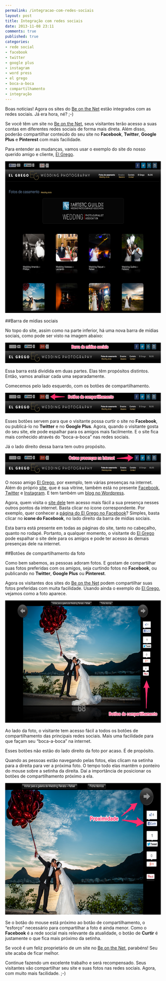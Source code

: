 ```yaml
---
permalink: /integracao-com-redes-sociais
layout: post
title: Integração com redes sociais
date: 2013-11-08 23:11
comments: true
published: true
categories: 
- rede social
- facebook
- twitter
- google plus
- instagram
- word press
- el grego
- boca-a-boca
- compartilhamento
- integração
---
```


Boas notícias! Agora os sites do [Be on the Net][] estão integrados com as redes sociais. Já era hora, né? ;-)

Se você têm um site no [Be on the Net][], seus visitantes terão acesso a suas contas em diferentes redes sociais de forma mais direta. Além disso, poderão compartilhar conteúdo do seu site no **Facebook**, **Twitter**, **Google Plus** e **Pinterest** com mais facilidade.

Para entender as mudanças, vamos usar o exemplo do site do nosso querido amigo e cliente, [El Grego][].

<a href="http://elgrego.net">
<img src="/images/elgrego/site-el-grego.jpg" width="640" height="490">
</a>

##Barra de mídias sociais

No topo do site, assim como na parte inferior, há uma nova barra de mídias sociais, como pode ser visto na imagem abaixo:

<img src="/images/elgrego/barra-de-midias-sociais.jpg" width="640" height="66">

Essa barra está dividida em duas partes. Elas têm propósitos distintos. Então, vamos analisar cada uma separadamente. 

Comecemos pelo lado esquerdo, com os botões de compartilhamento.

<img src="/images/elgrego/botoes-de-compartilhamento.jpg" width="640" height="66">

Esses botões servem para que o visitante possa curtir o site no **Facebook**, ou publicá-lo no **Twitter** e no **Google Plus**. Agora, quando o visitante gosta do seu site, ele pode espalhar para os amigos mais facilmente. E o site fica mais conhecido através do “boca-a-boca” nas redes sociais.

Já o lado direito dessa barra tem outro propósito.

<img src="/images/elgrego/outras-presencas.jpg" width="640" height="68">

O nosso amigo [El Grego][], por exemplo, tem várias presenças na internet. Além do próprio [site][El Grego], que é sua vitrine, também está no presente [Facebook][fe], [Twitter][te] e [Instagram][ie]. E tem também um [blog no Wordpress][wp]. 

Agora, quem visita o [site dele][El Grego] tem acesso mais fácil a sua presença nesses outros pontos da internet. Basta clicar no ícone correspondente. Por exemplo, quer conhecer a [página do El Grego no Facebook][fe]? Simples, basta clicar no **ícone do Facebook**, no lado direito da barra de mídias sociais.

Esta barra está presente em todas as páginas do site, tanto no cabeçalho, quanto no rodapé. Portanto, a qualquer momento, o visitante do [El Grego][] pode espalhar o site dele para os amigos e pode ter acesso às demais presenças dele na internet.

##Botões de compartilhamento da foto

Como bem sabemos, as pessoas adoram fotos. E gostam de compartilhar suas fotos preferidas com os amigos, seja curtindo fotos no **Facebook**, ou publicando no **Twitter**, **Google Plus** ou **Pinterest**.

Agora os visitantes dos sites do [Be on the Net][] podem compartilhar suas fotos preferidas com muita facilidade. Usando ainda o exemplo do [El Grego][], vejamos como a foto aparece.

<a href="http://elgrego.net/fotos_casamento_rio_de_janeiro/5882333053238895073/3/8/5882335126801418770/p#subnavigation">
<img src="/images/elgrego/botoes-na-foto-grande.jpg" width="640" height="395">
</a>

Ao lado da foto, o visitante tem acesso fácil a todos os botões de compartilhamento das principais redes sociais. Mais uma facilidade para que façam seu “boca-a-boca” na internet.

Esses botões não estão do lado direito da foto por acaso. É de propósito. 

Quando as pessoas estão navegando pelas fotos, elas clicam na setinha para a direita para ver a próxima foto. O tempo todo elas mantêm o ponteiro do mouse sobre a setinha da direita. Daí a importância de posicionar os botões de compartilhamento próximo a ela.

<a href="http://elgrego.net/fotos_casamento_rio_de_janeiro/5882333053238895073/3/8/5882335126801418770/p#subnavigation">
<img src="/images/elgrego/proximidade.jpg" width="640" height="425">
</a>

Se o botão do mouse está próximo ao botão de compartilhamento, o “esforço” necessário para compartilhar a foto é ainda menor. Como o **Facebook** é a rede social mais relevante da atualidade, o botão de **Curtir** é justamente o que fica mais próximo da setinha.

Se você é um feliz proprietário de um site no [Be on the Net][], parabéns! Seu site acaba de ficar melhor. 

Continue fazendo um excelente trabalho e será recompensado. Seus visitantes vão compartilhar seu site e suas fotos nas redes sociais. Agora, com muito mais facilidade. ;-)


[Be on the Net]: http://beonthe.net "Saiba como criar um site profissional para fotógrafo"
[El Grego]: http://elgrego.net "Fotógrafo de casamento no Rio de Janeiro"
[fe]: https://www.facebook.com/pages/El-Grego-Wedding-photojournalist-photography/206689032731161 "Página do Facebook do El Grego" 
[te]: https://twitter.com/el__grego "Tweeter do El Grego"
[ie]: http://instagram.com/EL__GREGO "Instagram do El Grego"
[wp]: http://www.blogelgrego.net "Blog do El Grego no Wordpress"
